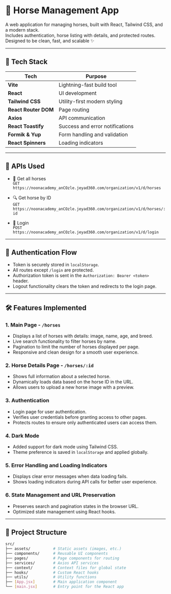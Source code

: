 # 🐎 Horse Management App

A web application for managing horses, built with React, Tailwind CSS, and a modern stack.  
Includes authentication, horse listing with details, and protected routes. Designed to be clean, fast, and scalable ✨

---

## 🚀 Tech Stack

| Tech                  | Purpose                                      |
|-----------------------|----------------------------------------------|
| **Vite**              | Lightning-fast build tool                   |
| **React**             | UI development                              |
| **Tailwind CSS**      | Utility-first modern styling                |
| **React Router DOM**  | Page routing                                |
| **Axios**             | API communication                           |
| **React Toastify**    | Success and error notifications             |
| **Formik & Yup**      | Form handling and validation                |
| **React Spinners**    | Loading indicators                          |

---

## 📡 APIs Used

- 🐴 Get all horses  
  `GET https://noonacademy_anCOzle.jeyad360.com/organization/v1/d/horses`

- 🔍 Get horse by ID  
  `GET https://noonacademy_anCOzle.jeyad360.com/organization/v1/d/horses/:id`

- 🔐 Login  
  `POST https://noonacademy_anCOzle.jeyad360.com/organization/v1/d/login`

---

## 🔐 Authentication Flow

- Token is securely stored in `localStorage`.
- All routes except `/login` are protected.
- Authorization token is sent in the `Authorization: Bearer <token>` header.
- Logout functionality clears the token and redirects to the login page.

---

## 🛠 Features Implemented

### 1. Main Page - `/horses`
- Displays a list of horses with details: image, name, age, and breed.
- Live search functionality to filter horses by name.
- Pagination to limit the number of horses displayed per page.
- Responsive and clean design for a smooth user experience.

### 2. Horse Details Page - `/horses/:id`
- Shows full information about a selected horse.
- Dynamically loads data based on the horse ID in the URL.
- Allows users to upload a new horse image with a preview.

### 3. Authentication
- Login page for user authentication.
- Verifies user credentials before granting access to other pages.
- Protects routes to ensure only authenticated users can access them.

### 4. Dark Mode
- Added support for dark mode using Tailwind CSS.
- Theme preference is saved in `localStorage` and applied globally.

### 5. Error Handling and Loading Indicators
- Displays clear error messages when data loading fails.
- Shows loading indicators during API calls for better user experience.

### 6. State Management and URL Preservation
- Preserves search and pagination states in the browser URL.
- Optimized state management using React hooks.

---

## 📁 Project Structure

```bash
src/
├── assets/          # Static assets (images, etc.)
├── components/      # Reusable UI components
├── pages/           # Page components for routing
├── services/        # Axios API services
├── context/         # Context files for global state
├── hooks/           # Custom React hooks
├── utils/           # Utility functions
├── [App.jsx]        # Main application component
└── [main.jsx]       # Entry point for the React app
